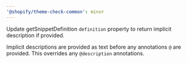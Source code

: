 ```yaml
---
'@shopify/theme-check-common': minor
---
```

Update getSnippetDefinition `definition` property to return implicit description if provided.

Implicit descriptions are provided as text before any annotations `@` are provided. This overrides any `@description` annotations.
